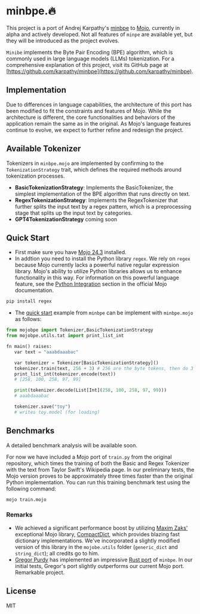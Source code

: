 # minbpe.🔥

This project is a port of Andrej Karpathy's [minbpe](https://github.com/karpathy/minbpe) to [Mojo](https://docs.modular.com/mojo), currently in alpha and actively developed. Not all features of `minpe` are available yet, but they will be introduced as the project evolves.

`Minibe` implements the Byte Pair Encoding (BPE) algorithm, which is commonly used in large language models (LLMs) tokenization. For a comprehensive explanation of this project, visit its GitHub page at [https://github.com/karpathy/minbpe](https://github.com/karpathy/minbpe).

## Implementation

Due to differences in language capabilities, the architecture of this port has been modified to fit the constraints and features of Mojo. While the architecture is different, the core functionalities and behaviors of the application remain the same as in the original. As Mojo's language features continue to evolve, we expect to further refine and redesign the project.

## Available Tokenizer

Tokenizers in `minbpe.mojo` are implemented by confirming to the `TokenizationStrategy` trait, which defines the required methods around tokenization processes.

- **BasicTokenizationStrategy**: Implements the BasicTokenizer, the simplest implementation of the BPE algorithm that runs directly on text.
- **RegexTokenizationStrategy**: Implements the RegexTokenizer that further splits the input text by a regex pattern, which is a preprocessing stage that splits up the input text by categories.
- **GPT4TokenizationStrategy** coming soon

## Quick Start

- First make sure you have [Mojo 24.3](https://docs.modular.com/mojo/manual/get-started/) installed.  
- In addtion you need to install the Python library `regex`. We rely on `regex` because Mojo currently lacks a powerful native regular expression library. Mojo's ability to utilize Python libraries allows us to enhance functionality in this way. For information on this powerful language feature, see the [Python Integration](https://docs.modular.com/mojo/manual/python/) section in the official Mojo documentation.

 ```bash
 pip install regex
 ```

- The [quick start](https://github.com/karpathy/minbpe?tab=readme-ov-file#quick-start) example from `minbpe` can be implement with `minbpe.mojo` as follows:

 ```python
from mojobpe import Tokenizer,BasicTokenizationStrategy
from mojobpe.utils.tat import print_list_int

fn main() raises:
    var text = "aaabdaaabac"

    var tokenizer = Tokenizer[BasicTokenizationStrategy]()
    tokenizer.train(text, 256 + 3) # 256 are the byte tokens, then do 3 merges
    print_list_int(tokenizer.encode(text))
    # [258, 100, 258, 97, 99]

    print(tokenizer.decode(List[Int](258, 100, 258, 97, 99)))
    # aaabdaaabac

    tokenizer.save("toy")
    # writes toy.model (for loading) 
```

## Benchmarks

A detailed benchmark analysis will be available soon.

For now we have included a Mojo port of `train.py` from the original repository, which times the training of both the Basic and Regex Tokenizer with the text from Taylor Swift's Wikipedia page. In our preliminary tests, the Mojo version proves to be approximately three times faster than the original Python implementation. You can run this training benchmark test using the following command:

```bash
mojo train.mojo
```

### Remarks

- We achieved a significant performance boost by utilizing [Maxim Zaks'](https://github.com/mzaks) exceptional Mojo library, [CompactDict](https://github.com/mzaks/compact-dict), which provides blazing fast dictionary implementations. We've incorporated a slightly modified version of this library in the `mojobe.utils` folder (`generic_dict` and `string_dict`); all credits go to him.
- [Gregor Purdy](https://github.com/gnp) has implemented an impressive [Rust port](https://github.com/gnp/minbpe-rs) of `minbpe`. In our initial tests, Gregor's port slightly outperforms our current Mojo port. Remarkable project.

## License

MIT

